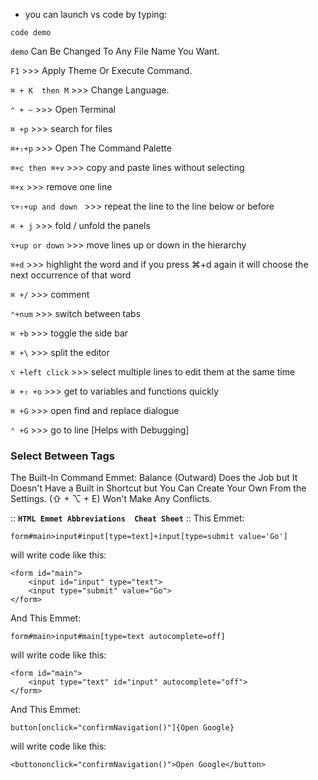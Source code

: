 * you can launch vs code by typing: 

```plaintext
code demo
```

`demo` Can Be Changed To Any File Name You Want. 

`F1`  >>> Apply Theme Or Execute Command.

`⌘ + K  then M`  >>> Change Language. 

`⌃ + ~` >>> Open Terminal

`⌘ +p` >>> search for files

`⌘+⇧+p` >>> Open The Command Palette

`⌘+c then ⌘+v`  >>> copy and paste lines without selecting

`⌘+x`  >>> remove one line

`⌥+⇧+up and down `  >>> repeat the line to the line below or before

`⌘ + j`  >>> fold / unfold the panels

`⌥+up or down` >>> move lines up or down in the hierarchy 

`⌘+d` >>> highlight the word and if you press ⌘+d again it will choose the next occurrence of that word

`⌘ +/`  >>> comment

`⌃+num` >>> switch between tabs

`⌘ +b`  >>> toggle the side bar 

`⌘ +\`  >>> split the editor

`⌥ +left click` >>> select multiple lines to edit them at the same time

`⌘ +⇧ +o` >>> get to variables and functions quickly

`⌘ +G` >>> open find and replace dialogue 

`⌃ +G` >>> go to line [Helps with Debugging]

### Select Between Tags

The Built-In Command Emmet: Balance (Outward) Does the Job but It Doesn't Have a Built in Shortcut but You Can Create Your Own From the Settings. (⇧ + ⌥ + E) Won't Make Any Conflicts.

:: __`HTML Emmet Abbreviations  Cheat Sheet`__ ::
This Emmet:

```plaintext
form#main>input#input[type=text]+input[type=submit value='Go']
```

will write code like this: 

```plaintext
<form id="main">
    <input id="input" type="text">
    <input type="submit" value="Go">
</form>
```

And This Emmet: 

```plaintext
form#main>input#main[type=text autocomplete=off]
```

will write code like this: 

```plaintext
<form id="main">
    <input type="text" id="input" autocomplete="off">
</form>
```

And This Emmet: 

```plaintext
button[onclick="confirmNavigation()"]{Open Google}
```

will write code like this: 

```plaintext
<buttononclick="confirmNavigation()">Open Google</button>
```